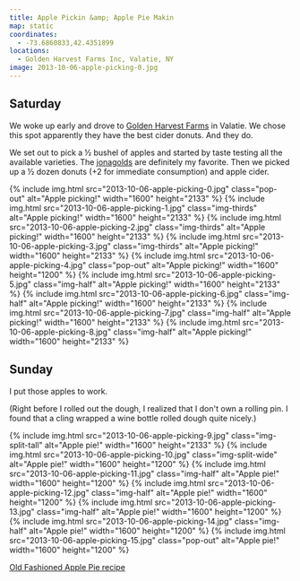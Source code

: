 ```yaml
---
title: Apple Pickin &amp; Apple Pie Makin
map: static
coordinates:
  - -73.6860833,42.4351899
locations:
  - Golden Harvest Farms Inc, Valatie, NY
image: 2013-10-06-apple-picking-0.jpg
---
```


## Saturday

We woke up early and drove to [Golden Harvest Farms](http://goldenharvestfarms.com/) in Valatie. We chose this spot apparently they have the best cider donuts. And they do.

We set out to pick a &frac12; bushel of apples and started by taste testing all the available varieties. The [jonagolds](http://en.wikipedia.org/wiki/Jonagold) are definitely my favorite. Then we picked up a &frac12; dozen donuts (+2 for immediate consumption) and apple cider.

<div class="photos">

{% include img.html src="2013-10-06-apple-picking-0.jpg" class="pop-out" alt="Apple picking!" width="1600" height="2133" %}
{% include img.html src="2013-10-06-apple-picking-1.jpg" class="img-thirds" alt="Apple picking!" width="1600" height="2133" %}
{% include img.html src="2013-10-06-apple-picking-2.jpg" class="img-thirds" alt="Apple picking!" width="1600" height="2133" %}
{% include img.html src="2013-10-06-apple-picking-3.jpg" class="img-thirds" alt="Apple picking!" width="1600" height="2133" %}
{% include img.html src="2013-10-06-apple-picking-4.jpg" class="pop-out" alt="Apple picking!" width="1600" height="1200" %}
{% include img.html src="2013-10-06-apple-picking-5.jpg" class="img-half" alt="Apple picking!" width="1600" height="2133" %}
{% include img.html src="2013-10-06-apple-picking-6.jpg" class="img-half" alt="Apple picking!" width="1600" height="2133" %}
{% include img.html src="2013-10-06-apple-picking-7.jpg" class="img-half" alt="Apple picking!" width="1600" height="2133" %}
{% include img.html src="2013-10-06-apple-picking-8.jpg" class="img-half" alt="Apple picking!" width="1600" height="2133" %}

</div>

## Sunday

I put those apples to work.

(Right before I rolled out the dough, I realized that I don't own a rolling pin. I found that a cling wrapped a wine bottle rolled dough quite nicely.)

<div class="photos">

{% include img.html src="2013-10-06-apple-picking-9.jpg" class="img-split-tall" alt="Apple pie!" width="1600" height="2133" %}
{% include img.html src="2013-10-06-apple-picking-10.jpg" class="img-split-wide" alt="Apple pie!" width="1600" height="1200" %}
{% include img.html src="2013-10-06-apple-picking-11.jpg" class="img-half" alt="Apple pie!" width="1600" height="1200" %}
{% include img.html src="2013-10-06-apple-picking-12.jpg" class="img-half" alt="Apple pie!" width="1600" height="1200" %}
{% include img.html src="2013-10-06-apple-picking-13.jpg" class="img-half" alt="Apple pie!" width="1600" height="1200" %}
{% include img.html src="2013-10-06-apple-picking-14.jpg" class="img-half" alt="Apple pie!" width="1600" height="1200" %}
{% include img.html src="2013-10-06-apple-picking-15.jpg" class="pop-out" alt="Apple pie!" width="1600" height="1200" %}

</div>

[Old Fashioned Apple Pie recipe](http://www.marthastewart.com/344255/old-fashioned-apple-pie)
